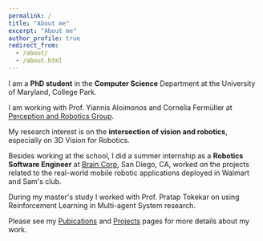 ```yaml
---
permalink: /
title: "About me"
excerpt: "About me"
author_profile: true
redirect_from: 
  - /about/
  - /about.html
---
```


I am a **PhD student** in the **Computer Science** Department at the University of Maryland, College Park. 

I am working with Prof. Yiannis Aloimonos and Cornelia Fermüller at [Perception and Robotics Group](https://prg.cs.umd.edu/). 

My research interest is on the **intersection of vision and robotics**, especially on 3D Vision for Robotics.
 
 Besides working at the school, I did a summer internship as a **Robotics Software Engineer** at [Brain Corp](https://www.braincorp.com/), San Diego, CA, 
 worked on the projects related to the real-world mobile robotic applications deployed in Walmart and Sam's club. 

During my master's study I worked with Prof. Pratap Tokekar on using Reinforcement Learning in Multi-agent System research.
 
 Please see my [Pubications](https://codingrex.github.io/publications/) and [Projects](https://codingrex.github.io/projects/) pages for more details about my work. 
